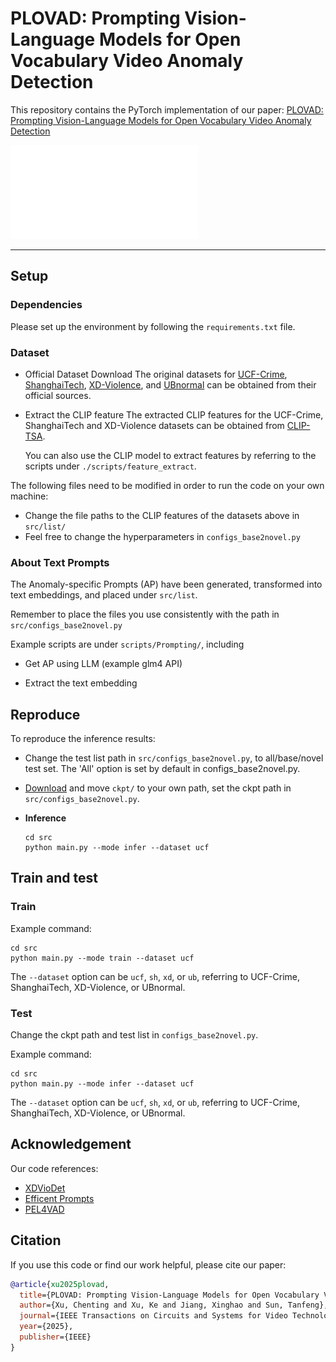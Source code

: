 # PLOVAD: Prompting Vision-Language Models for Open Vocabulary Video Anomaly Detection
This repository contains the PyTorch implementation of our paper:  [PLOVAD: Prompting Vision-Language Models for Open Vocabulary Video Anomaly Detection](https://ieeexplore.ieee.org/abstract/document/10836858/)

![framework](./pic/framework.pdf)

---
## Setup
### Dependencies
Please set up the environment by following the `requirements.txt` file.

### Dataset
- Official Dataset Download
The original datasets for [UCF-Crime](https://www.crcv.ucf.edu/research/real-world-anomaly-detection-in-surveillance-videos/), [ShanghaiTech](https://github.com/StevenLiuWen/sRNN_TSC_Anomaly_Detection), [XD-Violence](https://roc-ng.github.io/XD-Violence/), and [UBnormal](https://github.com/lilygeorgescu/UBnormal?tab=readme-ov-file) can be obtained from their official sources.

- Extract the CLIP feature
    The extracted CLIP features for the UCF-Crime, ShanghaiTech and XD-Violence datasets can be obtained from [CLIP-TSA](https://github.com/joos2010kj/CLIP-TSA).


    You can also use the CLIP model to extract features by referring to the scripts under `./scripts/feature_extract`.

The following files need to be modified in order to run the code on your own machine:

- Change the file paths to the CLIP features of the datasets above in `src/list/`
- Feel free to change the hyperparameters in `configs_base2novel.py`

### About Text Prompts
The Anomaly-specific Prompts (AP) have been generated, transformed into text embeddings, and placed under `src/list`. 

Remember to place the files you use consistently with the path in `src/configs_base2novel.py`

Example scripts are under `scripts/Prompting/`, including

- Get AP using LLM (example glm4 API)

- Extract the text embedding

## Reproduce 
To reproduce the inference results:
- Change the test list path in `src/configs_base2novel.py`, to all/base/novel test set. The 'All' option is set by default in configs_base2novel.py.

- [Download](https://drive.google.com/drive/folders/1TSvamTo6exlvTJnrFf-Gu6uHOztxhD1c?usp=sharing) and move `ckpt/` to your own path, set the ckpt path in `src/configs_base2novel.py`.


- **Inference**
     ```
    cd src
    python main.py --mode infer --dataset ucf
    ```

##  Train and test 
### Train

Example command:

```
cd src
python main.py --mode train --dataset ucf
```

The `--dataset` option can be `ucf`, `sh`, `xd`, or `ub`, referring to UCF-Crime, ShanghaiTech, XD-Violence, or UBnormal.

### Test

Change the ckpt path and test list in `configs_base2novel.py`.

Example command:

 ```
cd src
python main.py --mode infer --dataset ucf
 ```

The `--dataset` option can be `ucf`, `sh`, `xd`, or `ub`, referring to UCF-Crime, ShanghaiTech, XD-Violence, or UBnormal.

## Acknowledgement

Our code references:
- [XDVioDet](https://github.com/Roc-Ng/XDVioDet)
- [Efficent Prompts](https://github.com/ju-chen/Efficient-Prompt)
- [PEL4VAD](https://github.com/yujiangpu20/PEL4VAD)

## Citation
If you use this code or find our work helpful, please cite our paper:
```bibtex
@article{xu2025plovad,
  title={PLOVAD: Prompting Vision-Language Models for Open Vocabulary Video Anomaly Detection},
  author={Xu, Chenting and Xu, Ke and Jiang, Xinghao and Sun, Tanfeng},
  journal={IEEE Transactions on Circuits and Systems for Video Technology},
  year={2025},
  publisher={IEEE}
}
```


